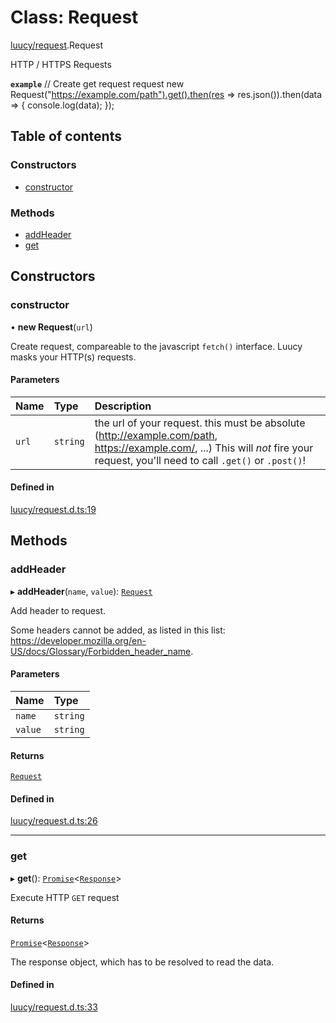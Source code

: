 # Class: Request

[luucy/request](../modules/luucy_request.md).Request

HTTP / HTTPS Requests

**`example`**
//  Create get request request
new Request("https://example.com/path").get().then(res => res.json()).then(data => {
    console.log(data);
});

## Table of contents

### Constructors

- [constructor](luucy_request.Request.md#constructor)

### Methods

- [addHeader](luucy_request.Request.md#addheader)
- [get](luucy_request.Request.md#get)

## Constructors

### constructor

• **new Request**(`url`)

Create request, compareable to the javascript `fetch()` interface.
Luucy masks your HTTP(s) requests.

#### Parameters

| Name | Type | Description |
| :------ | :------ | :------ |
| `url` | `string` | the url of your request. this must be absolute (http://example.com/path, https://example.com/, ...)  This will *not* fire your request, you'll need to call `.get()` or `.post()`! |

#### Defined in

[luucy/request.d.ts:19](https://github.com/luucyadmin/luucy-types/blob/5fee54b/luucy/request.d.ts#L19)

## Methods

### addHeader

▸ **addHeader**(`name`, `value`): [`Request`](luucy_request.Request.md)

Add header to request.

Some headers cannot be added, as listed in this list: https://developer.mozilla.org/en-US/docs/Glossary/Forbidden_header_name.

#### Parameters

| Name | Type |
| :------ | :------ |
| `name` | `string` |
| `value` | `string` |

#### Returns

[`Request`](luucy_request.Request.md)

#### Defined in

[luucy/request.d.ts:26](https://github.com/luucyadmin/luucy-types/blob/5fee54b/luucy/request.d.ts#L26)

___

### get

▸ **get**(): [`Promise`](../interfaces/globals_promise.Promise.md)<[`Response`](luucy_request.Response.md)\>

Execute HTTP `GET` request

#### Returns

[`Promise`](../interfaces/globals_promise.Promise.md)<[`Response`](luucy_request.Response.md)\>

The response object, which has to be resolved to read the data.

#### Defined in

[luucy/request.d.ts:33](https://github.com/luucyadmin/luucy-types/blob/5fee54b/luucy/request.d.ts#L33)
